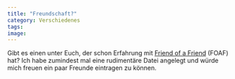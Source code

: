 ```yaml
---
title: "Freundschaft?"
category: Verschiedenes
tags: 
image: 
---
```


Gibt es einen unter Euch, der schon Erfahrung mit [Friend of a Friend](http://was-ist-foaf.de/) (FOAF) hat? Ich habe zumindest mal eine rudimentäre Datei angelegt und würde mich freuen ein paar Freunde eintragen zu können.